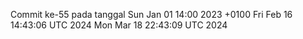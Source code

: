 Commit ke-55 pada tanggal Sun Jan 01 14:00 2023 +0100
Fri Feb 16 14:43:06 UTC 2024
Mon Mar 18 22:43:09 UTC 2024
